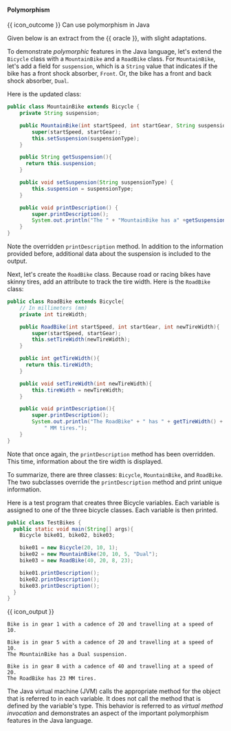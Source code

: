 <div id="title">

#### Polymorphism

</div>

<span id="prereqs"></span>

<span id="outcomes">{{ icon_outcome }} Can use polymorphism in Java</span>

<div id="body">

Given below is an extract from the {{ oracle }}, with slight adaptations.

<div class="indented">

To demonstrate _polymorphic_ features in the Java language, let's extend the `Bicycle` class with a `MountainBike` and a `RoadBike` class. For `MountainBike`, let's add a field for `suspension`, which is a `String` value that indicates if the bike has a front shock absorber, `Front`. Or, the bike has a front and back shock absorber, `Dual`.

Here is the updated class:

```java
public class MountainBike extends Bicycle {
    private String suspension;

    public MountainBike(int startSpeed, int startGear, String suspensionType){
        super(startSpeed, startGear);
        this.setSuspension(suspensionType);
    }

    public String getSuspension(){
      return this.suspension;
    }

    public void setSuspension(String suspensionType) {
        this.suspension = suspensionType;
    }

    public void printDescription() {
        super.printDescription();
        System.out.println("The " + "MountainBike has a" +getSuspension() + " suspension.");
    }
}
```

Note the overridden `printDescription` method. In addition to the information provided before, additional data about the suspension is included to the output.

Next, let's create the `RoadBike` class. Because road or racing bikes have skinny tires, add an attribute to track the tire width. Here is the `RoadBike` class:

```java
public class RoadBike extends Bicycle{
    // In millimeters (mm)
    private int tireWidth;

    public RoadBike(int startSpeed, int startGear, int newTireWidth){
        super(startSpeed, startGear);
        this.setTireWidth(newTireWidth);
    }

    public int getTireWidth(){
      return this.tireWidth;
    }

    public void setTireWidth(int newTireWidth){
        this.tireWidth = newTireWidth;
    }

    public void printDescription(){
        super.printDescription();
        System.out.println("The RoadBike" + " has " + getTireWidth() +
            " MM tires.");
    }
}
```

Note that once again, the `printDescription` method has been overridden. This time, information about the tire width is displayed.

To summarize, there are three classes: `Bicycle`, `MountainBike`, and `RoadBike`. The two subclasses override the `printDescription` method and print unique information.

Here is a test program that creates three Bicycle variables. Each variable is assigned to one of the three bicycle classes. Each variable is then printed.

```java
public class TestBikes {
  public static void main(String[] args){
    Bicycle bike01, bike02, bike03;

    bike01 = new Bicycle(20, 10, 1);
    bike02 = new MountainBike(20, 10, 5, "Dual");
    bike03 = new RoadBike(40, 20, 8, 23);

    bike01.printDescription();
    bike02.printDescription();
    bike03.printDescription();
  }
}
```
{{ icon_output }}
```
Bike is in gear 1 with a cadence of 20 and travelling at a speed of 10.

Bike is in gear 5 with a cadence of 20 and travelling at a speed of 10.
The MountainBike has a Dual suspension.

Bike is in gear 8 with a cadence of 40 and travelling at a speed of 20.
The RoadBike has 23 MM tires.
```

The Java virtual machine (JVM) calls the appropriate method for the object that is referred to in each variable. It does not call the method that is defined by the variable's type. This behavior is referred to as _virtual method invocation_ and demonstrates an aspect of the important polymorphism features in the Java language.


</div>

</div>

<div id="extras">
</div>